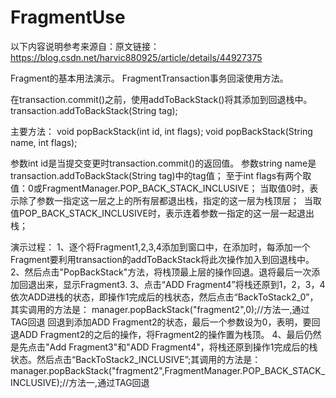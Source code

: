 # FragmentUse
以下内容说明参考来源自：原文链接：https://blog.csdn.net/harvic880925/article/details/44927375

Fragment的基本用法演示。
FragmentTransaction事务回滚使用方法。

在transaction.commit()之前，使用addToBackStack()将其添加到回退栈中。
transaction.addToBackStack(String tag);

主要方法：
void popBackStack(int id, int flags);
void popBackStack(String name, int flags);

参数int id是当提交变更时transaction.commit()的返回值。
参数string name是transaction.addToBackStack(String tag)中的tag值；
至于int flags有两个取值：0或FragmentManager.POP_BACK_STACK_INCLUSIVE；
当取值0时，表示除了参数一指定这一层之上的所有层都退出栈，指定的这一层为栈顶层； 
当取值POP_BACK_STACK_INCLUSIVE时，表示连着参数一指定的这一层一起退出栈； 


演示过程：
1、逐个将Fragment1,2,3,4添加到窗口中，在添加时，每添加一个Fragment要利用transaction的addToBackStack将此次操作加入到回退栈中。
2、然后点击"PopBackStack"方法，将栈顶最上层的操作回退。退将最后一次添加回退出来，显示Fragment3.
3、点击“ADD Fragment4”将栈还原到1，2，3，4依次ADD进栈的状态，即操作1完成后的栈状态，然后点击“BackToStack2_0”，其实调用的方法是：
   manager.popBackStack("fragment2",0);//方法一,通过TAG回退
   回退到添加ADD Fragment2的状态，最后一个参数设为0，表明，要回退ADD Fragment2的之后的操作，将Fragment2的操作置为栈顶。
4、最后仍然是先点击"Add Fragment3"和"ADD Fragment4"，将栈还原到操作1完成后的栈状态。然后点击“BackToStack2_INCLUSIVE”;其调用的方法是：
   manager.popBackStack("fragment2",FragmentManager.POP_BACK_STACK_INCLUSIVE);//方法一,通过TAG回退

   
